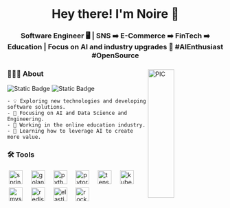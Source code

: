 <h1 align="center">Hey there! I'm Noire 👋 </h1>
<h3 align="center">Software Engineer 🖥️ | SNS ➡️ E-Commerce ➡️ FinTech ➡️ Education | Focus on AI and industry upgrades 🚀 #AIEnthusiast #OpenSource</h3>
<div>
  <img width = "35%" align="right" alt="PIC" height="300px" src="" />
  <div align="left"> 
    <h3> 👨🏻‍💻 About </h3> <img alt="Static Badge" src="https://img.shields.io/badge/-%40noirwinter-ffffff?style=flat-square&logo=X&logoColor=black&link=https%3A%2F%2Fwww.x.com%2Fnoirwinter">
 <img alt="Static Badge" src="https://img.shields.io/badge/-Gmail-c14438?style=flat-square&logo=Gmail&logoColor=white&link=mailto%3Acaojiadong%40gmail.com">

    
    - 💡 Exploring new technologies and developing software solutions.
    - 🤖 Focusing on AI and Data Science and Engineering.
    - 💼 Working in the online education industry.
    - 📗 Learning how to leverage AI to create more value.

  </div>

<div>
  <h3> 🛠️ Tools </h3>
  <p align="left">
   <img src="https://cdn.simpleicons.org/spring" alt="spring" style="width:32px; height:32px; vertical-align:top; margin:4px"/> &nbsp;
   <img src="https://cdn.simpleicons.org/go" alt="golang" style="width:32px; height:32px; vertical-align:top; margin:4px"/> &nbsp;
   <img src="https://cdn.simpleicons.org/python" alt="python" style="width:32px; height:32px; vertical-align:top; margin:4px"/> &nbsp;
   <img src="https://cdn.simpleicons.org/pytorch" alt="pytorch" style="width:32px; height:32px; vertical-align:top; margin:4px"/> &nbsp;
   <img src="https://cdn.simpleicons.org/tensorflow" alt="tensorflow" style="width:32px; height:32px; vertical-align:top; margin:4px"/> &nbsp;
   <img src="https://cdn.simpleicons.org/kubernetes" alt="kubernetes" style="width:32px; height:32px; vertical-align:top; margin:4px"/> &nbsp;
   <img src="https://cdn.simpleicons.org/mysql" alt="mysql" style="width:32px; height:32px; vertical-align:top; margin:4px"/> &nbsp;
   <img src="https://cdn.simpleicons.org/redis" alt="redis" style="width:32px; height:32px; vertical-align:top; margin:4px"/> &nbsp;
   <img src="https://cdn.simpleicons.org/elasticsearch" alt="elasticsearch" style="width:32px; height:32px; vertical-align:top; margin:4px"/> &nbsp;
   <img src="https://cdn.simpleicons.org/apacherocketmq" alt="rocketmq" style="width:32px; height:32px; vertical-align:top; margin:4px"/> &nbsp;
  </p>
</div> 
